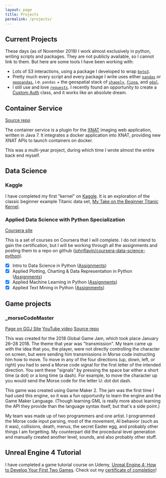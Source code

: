 ```yaml
---
layout: page
title: Projects
permalink: /projects/
---
```


## Current Projects

These days (as of November 2019) I work almost exclusively in python, writing scripts and packages. They are not publicly available, so I cannot link to them. But here are some tools I have been working with:

* Lots of S3 interactions, using a package I developed to wrap [`boto3`](https://github.com/boto/boto3).
* Pretty much every script and every package I write uses either [`pandas`](https://pandas.pydata.org) or  [`geopandas`](https://geopandas.readthedocs.io/en/latest/), i.e. `pandas` + the geospatial stack of [`shapely`](https://shapely.readthedocs.io/en/latest/), [`fiona`](https://fiona.readthedocs.io/en/latest/), and [`gdal`](https://gdal.org).
* I still use and love [`requests`](https://3.python-requests.org). I recently found an opportunity to create a [Custom Auth](https://3.python-requests.org/user/advanced/#custom-authentication) class, and it works like an absolute dream.

## Container Service
[Source repo](https://github.com/nrgxnat/container-service)

The container service is a plugin for the [XNAT](http://xnat.org) imaging web application, written in Java 7. It integrates a docker application into XNAT, providing new XNAT APIs to launch containers on docker.

This was a multi-year project, during which time I wrote almost the entire back end myself.

## Data Science

### Kaggle

I have completed my first "kernel" on [Kaggle](http://kaggle.com). It is an exploration of the classic beginner example Titanic data set, [My Take on the Beginner Titanic Kernel](https://www.kaggle.com/flavin/my-take-on-the-beginner-titanic-kernel).

### Applied Data Science with Python Specialization

[Coursera site](https://www.coursera.org/specializations/data-science-python)

This is a set of courses on Coursera that I will complete. I do not intend to gain the certification, but I will be working through all the assignments and posting them to a repo on github ([johnflavin/coursera-data-science-python](https://github.com/johnflavin/coursera-data-science-python)).

- [x] Intro to Data Science in Python ([Assignments](https://github.com/johnflavin/coursera-data-science-python/tree/master/01-intro-to-data-science-in-python))
- [x] Applied Plotting, Charting & Data Representation in Python ([Assignments](https://github.com/johnflavin/coursera-data-science-python/tree/master/02-applied-plotting-charting-and-data-representation-in-python))
- [x] Applied Machine Learning in Python ([Assignments](https://github.com/johnflavin/coursera-data-science-python/tree/master/03-applied-machine-learning-in-python))
- [X] Applied Text Mining in Python ([Assignments](https://github.com/johnflavin/coursera-data-science-python/tree/master/04-applied-text-mining-in-python))

## Game projects

### _morseCodeMaster
[Page on GGJ Site](https://globalgamejam.org/2018/games/morsecodemaster)
[YouTube video](https://youtu.be/tJpFLr3zVv0)
[Source repo](https://github.com/pizza-quiche/ggj2018)

This was created for the 2018 Global Game Jam, which took place January 26–28 2018. The theme that year was "transmission". My team came up with the idea that you, the player, were not directly controlling the character on screen, but were sending him transmissions in Morse code instructing him how to move. To move in any of the four directions (up, down, left, or right) you had to send a Morse code signal for the first letter of the intended direction. You sent these "signals" by pressing the space bar either a short time (a dot) or a long time (a dash). For example, to move the character up you would send the Morse code for the letter U: dot dot dash.

This game was created using Game Maker 2. The jam was the first time I had used this engine, so it was a fun opportunity to learn the engine and the Game Maker Language. (Though learning GML is really more about learning the API they provide than the language syntax itself, but that's a side point.)

My team was made up of two programmers and one artist. I programmed the Morse code input parsing, most of the movement, AI behavior (such as it was), collisions, death, menus, the secret Easter egg, and probably other things I am forgetting. My counterpart did the procedural level generation and manually created another level, sounds, and also probably other stuff.

## Unreal Engine 4 Tutorial

I have completed a game tutorial course on Udemy, [Unreal Engine 4: How to Develop Your First Two Games](https://www.udemy.com/unreale4/learn/v4/overview). Check out my [certificate of completion](https://www.udemy.com/certificate/UC-K6PQGTPM/)!
